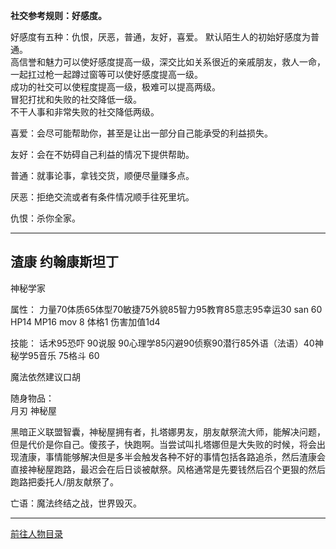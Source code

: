 
**社交参考规则：好感度。**

好感度有五种：仇恨，厌恶，普通，友好，喜爱。
默认陌生人的初始好感度为普通。  
高信誉和魅力可以使好感度提高一级，深交比如关系很近的亲戚朋友，救人一命，一起扛过枪一起蹲过窗等可以使好感度提高一级。  
成功的社交可以使程度提高一级，极难可以提高两级。  
冒犯打扰和失败的社交降低一级。  
不干人事和非常失败的社交降低两级。  

喜爱：会尽可能帮助你，甚至是让出一部分自己能承受的利益损失。

友好：会在不妨碍自己利益的情况下提供帮助。

普通：就事论事，拿钱交货，顺便尽量赚多点。

厌恶：拒绝交流或者有条件情况顺手往死里坑。

仇恨：杀你全家。

----
## 渣康 约翰康斯坦丁 

神秘学家

属性：
力量70体质65体型70敏捷75外貌85智力95教育85意志95幸运30 san 60 HP14 MP16 mov 8 体格1 伤害加值1d4

技能：
话术95恐吓 90说服 90心理学85闪避90侦察90潜行85外语（法语）40神秘学95音乐 75格斗 60

魔法依然建议口胡

随身物品：  
月刃 神秘屋

黑暗正义联盟智囊，神秘屋拥有者，扎塔娜男友，朋友献祭流大师，能解决问题，但是代价是你自己。傻孩子，快跑啊。当尝试叫扎塔娜但是大失败的时候，将会出现渣康，事情能够解决但是多半会触发各种不好的事情包括各路追杀，然后渣康会直接神秘屋跑路，最迟会在后日谈被献祭。风格通常是先要钱然后召个更狠的然后跑路把委托人/朋友献祭了。

亡语：魔法终结之战，世界毁灭。


---

[前往人物目录](../人物目录.md)